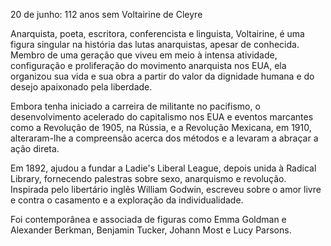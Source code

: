 20 de junho: 112 anos sem Voltairine de Cleyre

Anarquista, poeta, escritora, conferencista e linguista, Voltairine, é uma figura singular na história das lutas anarquistas, apesar de conhecida. Membro de uma geração que viveu em meio à intensa atividade, configuração e proliferação do movimento anarquista nos EUA, ela  organizou sua vida e sua obra a partir do valor da dignidade humana e do desejo apaixonado pela liberdade.
 
Embora tenha iniciado a carreira de militante no pacifismo, o desenvolvimento acelerado do capitalismo nos  EUA e eventos marcantes como a Revolução de 1905, na Rússia, e a Revolução Mexicana, em 1910, alteraram-lhe a compreensão acerca dos métodos e a levaram a abraçar a ação direta.

 Em 1892, ajudou a fundar a Ladie's Liberal League, depois unida à Radical Library, fornecendo palestras sobre sexo, anarquismo e revolução. Inspirada pelo libertário inglês William Godwin, escreveu sobre o amor livre e contra o casamento e a exploração da individualidade. 

Foi contemporânea e associada de figuras como Emma Goldman e Alexander Berkman, Benjamin
 Tucker, Johann Most e Lucy Parsons. 
